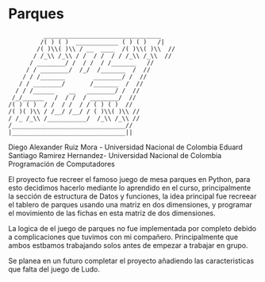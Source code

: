 # Parques    

              _________________________________
             /( ) ( )  ____________ ( ) ( )   /|
            /( )\\( )\\ / __  ____  /( )\\( )\\  //
           / /_\\ /_\\ / /  / /  / / /_\\ /_\\  //
          / ________/ /  / /  / /_______   //
         / / ________/  /_/  /_______  /  //
        / / /_______        ________/ /  //
       / / ________/       /_______  /  //
      / / /______    __   ________/ /  //
     /_/______   /  / /  / ________/  //
    /( ) ( )  / /  / /  / / ( ) ( )  //
    /( )( )\\ / /__/ /__/ / ( )\\( )\\ //
    / /_ /_\\ /___________/  /_\\ /_\\ //
    /________________________________//
    |________________________________|| 

Diego Alexander Ruiz Mora - Universidad Nacional de Colombia
Eduard Santiago Ramirez Hernandez- Universidad Nacional de Colombia
Programación de Computadores

El proyecto fue recreer el famoso juego de mesa parques en Python, para esto decidimos hacerlo mediante lo aprendido en el curso, principalmente la sección de estructura de Datos y funciones, la idea principal fue recreear el tablero de parques usando una matriz en dos dimensiones, y programar el movimiento de las fichas en esta matriz de dos dimensiones.

La logica de el juego de parques no fue implementada por completo debido a complicaciones que tuvimos con mi compañero.
Principalmente que ambos estbamos trabajando solos antes de empezar a trabajar en grupo.

Se planea en un futuro completar el proyecto añadiendo las caracteristicas que falta del juego de Ludo.
